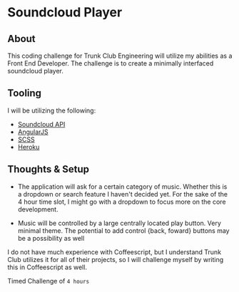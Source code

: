 # Soundcloud Player

## About

This coding challenge for Trunk Club Engineering will utilize my abilities as a Front End Developer. The challenge is to create a minimally interfaced soundcloud player. 

## Tooling

I will be utilizing the following:

- [Soundcloud API](https://developers.soundcloud.com/docs/api)
- [AngularJS](https://angularjs.org/)
- [SCSS](http://sass-lang.com/)
- [Heroku](http://heroku.com)


## Thoughts & Setup

- The application will ask for a certain category of music. Whether this is a dropdown or search feature I haven't decided yet. For the sake of the 4 hour time slot, I might go with a dropdown to focus more on the core development.

- Music will be controlled by a large centrally located play button. Very minimal theme. The potential to add control {back, foward} buttons may be a possibility as well

I do not have much experience with Coffeescript, but I understand Trunk Club utilizes it for all of their projects, so I will challenge myself by writing this in Coffeescript as well.

Timed Challenge of `4 hours`
